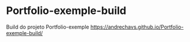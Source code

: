 # Portfolio-exemple-build
 Build do projeto Portfolio-exemple
https://andrechavs.github.io/Portfolio-exemple-build/
